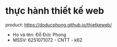 # thực hành thiết kế web 
product: https://doducphong.github.io/thietkeweb/
- Họ và tên: Đỗ Đức Phong 
- MSSV: 6251071072 - CNTT - k62


